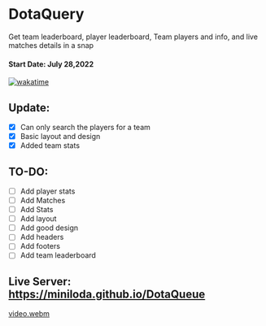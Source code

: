 # DotaQuery
Get team leaderboard, player leaderboard, Team players and info, and live matches details in a snap
#### Start Date: July 28,2022

[![wakatime](https://wakatime.com/badge/github/miniloda/DotaQueue.svg)](https://wakatime.com/badge/github/miniloda/DotaQueue)
## Update:
- [x] Can only search the players for a team
- [x] Basic layout and design
- [x] Added team stats
## TO-DO:
- [ ] Add player stats
- [ ] Add Matches
- [ ] Add Stats
- [ ] Add layout
- [ ] Add good design
- [ ] Add headers
- [ ] Add footers
- [ ] Add team leaderboard
## Live Server: https://miniloda.github.io/DotaQueue

[video.webm](https://user-images.githubusercontent.com/90799133/181496168-4c41c969-8797-4b0f-8645-d8289ec85b0a.webm)
